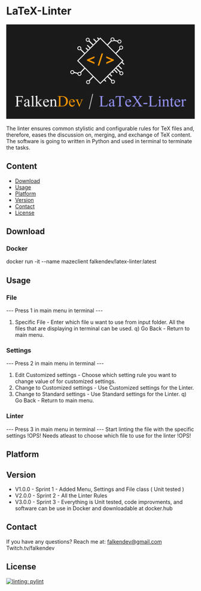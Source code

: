 # LaTeX-Linter

![falken](https://github.com/FalkenDev/LaTeX-Linter/blob/main/linter.png?raw=true)

The linter ensures common stylistic and configurable rules for TeX files and, therefore, eases the discussion on, merging, and exchange of TeX content. The software is going to written in Python and used in terminal to terminate the tasks.

## Content
- [Download](#download)
- [Usage](#usage)
- [Platform](#platform)
- [Version](#version)
- [Contact](#contact)
- [License](#license)
## Download
### Docker
docker run -it --name mazeclient falkendev/latex-linter:latest
## Usage
### File
--- Press 1 in main menu in terminal ---
1) Specific File - Enter which file u want to use from input folder. All the files that are displaying in terminal can be used.
q) Go Back - Return to main menu.
### Settings
--- Press 2 in main menu in terminal ---
1) Edit Customized settings - Choose which setting rule you want to change value of for customized settings.
2) Change to Customized settings - Use Customized settings for the Linter.
2) Change to Standard settings - Use Standard settings for the Linter.
q) Go Back - Return to main menu.
### Linter
--- Press 3 in main menu in terminal ---
Start linting the file with the specific settings
!OPS! Needs atleast to choose which file to use for the linter !OPS!
## Platform
## Version

- V1.0.0 - Sprint 1 - Added Menu, Settings and File class ( Unit tested )
- V2.0.0 - Sprint 2 - All the Linter Rules
- V3.0.0 - Sprint 3 - Everything is Unit tested, code improvments, and software can be use in Docker and downloadable at docker.hub

## Contact
If you have any questions?
Reach me at:
falkendev@gmail.com
Twitch.tv/falkendev
## License
[![linting: pylint](https://img.shields.io/badge/linting-pylint-yellowgreen)](https://github.com/PyCQA/pylint)
